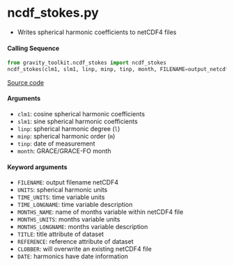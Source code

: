 ncdf_stokes.py
==============

- Writes spherical harmonic coefficients to netCDF4 files

#### Calling Sequence
```python
from gravity_toolkit.ncdf_stokes import ncdf_stokes
ncdf_stokes(clm1, slm1, linp, minp, tinp, month, FILENAME=output_netcdf4_file)
```
[Source code](https://github.com/tsutterley/read-GRACE-harmonics/blob/main/gravity_toolkit/ncdf_stokes.py)

#### Arguments
- `clm1`: cosine spherical harmonic coefficients
- `slm1`: sine spherical harmonic coefficients
- `linp`: spherical harmonic degree (`l`)
- `minp`: spherical harmonic order (`m`)
- `tinp`: date of measurement
- `month`: GRACE/GRACE-FO month

#### Keyword arguments
- `FILENAME`: output filename netCDF4
- `UNITS`: spherical harmonic units
- `TIME_UNITS`: time variable units
- `TIME_LONGNAME`: time variable description
- `MONTHS_NAME`: name of months variable within netCDF4 file
- `MONTHS_UNITS`: months variable units
- `MONTHS_LONGNAME`: months variable description
- `TITLE`: title attribute of dataset
- `REFERENCE`: reference attribute of dataset
- `CLOBBER`: will overwrite an existing netCDF4 file
- `DATE`: harmonics have date information
